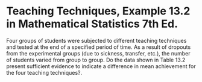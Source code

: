 
# Teaching Techniques, Example 13.2 in Mathematical Statistics 7th Ed. #

Four groups of students were subjected to different teaching techniques and tested at the end of a specified period of time. As a result of dropouts from the experimental groups (due to sickness, transfer, etc.), the number of students varied from group to group. Do the data shown in Table 13.2 present sufficient evidence to indicate a difference in mean achievement for the four teaching techniques?.